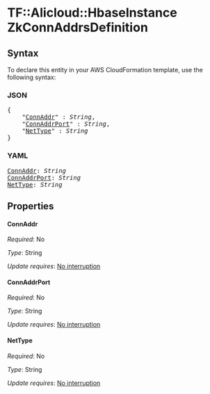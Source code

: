 # TF::Alicloud::HbaseInstance ZkConnAddrsDefinition

## Syntax

To declare this entity in your AWS CloudFormation template, use the following syntax:

### JSON

<pre>
{
    "<a href="#connaddr" title="ConnAddr">ConnAddr</a>" : <i>String</i>,
    "<a href="#connaddrport" title="ConnAddrPort">ConnAddrPort</a>" : <i>String</i>,
    "<a href="#nettype" title="NetType">NetType</a>" : <i>String</i>
}
</pre>

### YAML

<pre>
<a href="#connaddr" title="ConnAddr">ConnAddr</a>: <i>String</i>
<a href="#connaddrport" title="ConnAddrPort">ConnAddrPort</a>: <i>String</i>
<a href="#nettype" title="NetType">NetType</a>: <i>String</i>
</pre>

## Properties

#### ConnAddr

_Required_: No

_Type_: String

_Update requires_: [No interruption](https://docs.aws.amazon.com/AWSCloudFormation/latest/UserGuide/using-cfn-updating-stacks-update-behaviors.html#update-no-interrupt)

#### ConnAddrPort

_Required_: No

_Type_: String

_Update requires_: [No interruption](https://docs.aws.amazon.com/AWSCloudFormation/latest/UserGuide/using-cfn-updating-stacks-update-behaviors.html#update-no-interrupt)

#### NetType

_Required_: No

_Type_: String

_Update requires_: [No interruption](https://docs.aws.amazon.com/AWSCloudFormation/latest/UserGuide/using-cfn-updating-stacks-update-behaviors.html#update-no-interrupt)

